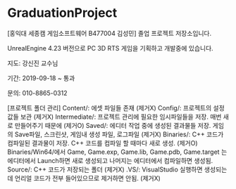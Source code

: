 ﻿# GraduationProject
[홍익대 세종캠 게임소프트웨어 B477004 김성민] 졸업 프로젝트 저장소입니다.

UnrealEngine 4.23 버전으로 PC 3D RTS 게임을 기획하고 개발중에 있습니다.

지도: 강신진 교수님

기간: 2019-09-18 ~ 통과

문의: 010-8865-0312




[프로젝트 폴더 관리]
    Content/: 에셋 파일들 존재 (제거X)
    Config/: 프로젝트의 설정값들 보관 (제거X)
    Intermediate/: 프로젝트 관리에 필요한 임시파일들을 저장. 매번 새로 만들어주기 때문에 (제거O)
    Saved/: 에디터 작업 중에 생성된 결과물들 저장. 게임의 Save파일, 스크린샷, 게임내 생성 파일, 로그파일 (제거X)
    Binaries/: C++ 코드가 컴파일된 결과물이 저장. C++ 코드를 컴파일 할 때마다 새로 생성. (제거O)
        Binaries/Win64/에서
        Game, Game.exp, Game.lib, Game.pdb, Game.target 는 에디터에서 Launch하면 새로 생성되고
        나머지는 에디터에서 컴파일하면 생성됨.
    Source/: C++ 코드가 저장되는 폴더 (제거X)
    .VS/: VisualStudio 실행하면 생성되는데 언리얼 코드가 전부 들어있으므로 제거하면 안됨. (제거X)
